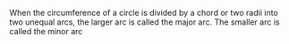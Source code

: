 When the circumference of a circle is divided by a chord or two radii
into two unequal arcs, the larger arc is called the major arc. The
smaller arc is called the minor arc
